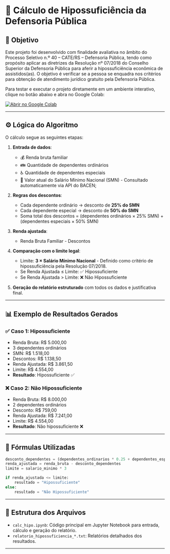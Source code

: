 
# 📄 Cálculo de Hipossuficiência da Defensoria Pública

## 📌 Objetivo

Este projeto foi desenvolvido com finalidade avaliativa no âmbito do Processo Seletivo n.º 40 – CATE/RS – Defensoria Pública, tendo como propósito aplicar as diretrizes da Resolução nº 07/2018 do Conselho Superior da Defensoria Pública para aferir a hipossuficiência econômica de assistidos(as). O objetivo é verificar se a pessoa se enquadra nos critérios para obtenção de atendimento jurídico gratuito pela Defensoria Pública.

Para testar e executar o projeto diretamente em um ambiente interativo, clique no botão abaixo e abra no Google Colab:
<p>
  <a href="https://colab.research.google.com/github/S1LV4/DPECalculadoraHipo/blob/main/calc_hipo.ipynb" target="_parent">
    <img src="https://colab.research.google.com/assets/colab-badge.svg" alt="Abrir no Google Colab"/>
  </a>
</p>

---

## ⚙️ Lógica do Algoritmo

O cálculo segue as seguintes etapas:

1. **Entrada de dados**:
   - 💰 Renda bruta familiar
   - 👪 Quantidade de dependentes ordinários
   - ♿ Quantidade de dependentes especiais
   - 💸 Valor atual do Salário Mínimo Nacional (SMN) - Consultado automaticamente via API do BACEN;

2. **Regras dos descontos**:
   - Cada dependente ordinário → desconto de **25% do SMN**
   - Cada dependente especial → desconto de **50% do SMN**
   - Soma total dos descontos = (dependentes ordinários × 25% SMN) + (dependentes especiais × 50% SMN)

3. **Renda ajustada**:
   - Renda Bruta Familiar - Descontos

4. **Comparação com o limite legal**:
   - Limite: **3 × Salário Mínimo Nacional** - Definido como critério de hipossuficiência pela Resolução 07/2018.
   - Se Renda Ajustada ≤ Limite: ✅ Hipossuficiente
   - Se Renda Ajustada > Limite: ❌ Não Hipossuficiente

5. **Geração do relatório estruturado** com todos os dados e justificativa final.

---

## 📊 Exemplo de Resultados Gerados

### ✅ Caso 1: Hipossuficiente
- Renda Bruta: R$ 5.000,00  
- 3 dependentes ordinários  
- SMN: R$ 1.518,00  
- Descontos: R$ 1.138,50  
- Renda Ajustada: R$ 3.861,50  
- Limite: R$ 4.554,00  
- **Resultado**: Hipossuficiente ✅

### ❌ Caso 2: Não Hipossuficiente
- Renda Bruta: R$ 8.000,00  
- 2 dependentes ordinários  
- Desconto: R$ 759,00  
- Renda Ajustada: R$ 7.241,00  
- Limite: R$ 4.554,00  
- **Resultado**: Não hipossuficiente ❌

---

## 🧮 Fórmulas Utilizadas

```python
desconto_dependentes = (dependentes_ordinarios * 0.25 + dependentes_especiais * 0.50) * salario_minimo
renda_ajustada = renda_bruta - desconto_dependentes
limite = salario_minimo * 3

if renda_ajustada <= limite:
    resultado = "Hipossuficiente"
else:
    resultado = "Não Hipossuficiente"
```

---

## 📁 Estrutura dos Arquivos

- `calc_hipo.ipynb`: Código principal em Jupyter Notebook para entrada, cálculo e geração do relatório.
- `relatorio_hipossuficiencia_*.txt`: Relatórios detalhados dos resultados.

---


